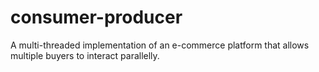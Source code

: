 # consumer-producer
A multi-threaded implementation of an e-commerce platform that allows multiple buyers to interact parallelly. 
